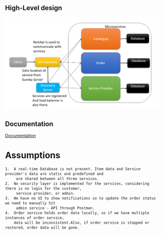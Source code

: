
## High-Level design

![App Screenshot](https://github.com/niloymcs17/java-microservice/blob/main/readme/Untitled.png?raw=true)


## Documentation

[Documentation](https://github.com/niloymcs17/java-microservice/blob/main/readme/Catalogue%20%20Service.docx)


# Assumptions

    1.	A real-time Database is not present. Item data and Service provider's data are static and predefined and
         are shared between all three services.
    2.	No security layer is implemented for the services, considering there is no login for the customer,
         service provider, or admin.
    3.	We have no UI to show notifications so to update the order status we need to manually hit
         admin service - API through Postman. 
    4.	Order service holds order data locally, so if we have multiple instances of order service,
        data will be inconsistent.Also, if order service is stopped or restored, order data will be gone.
